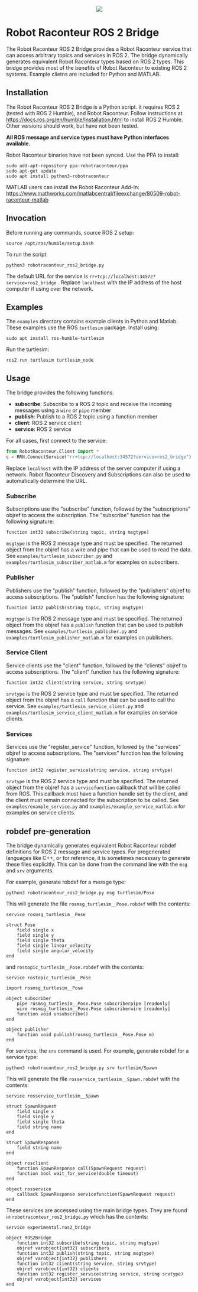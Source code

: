 <p align="center"><img src="https://robotraconteurpublicfiles.s3.amazonaws.com/RRheader2.jpg"></p>

# Robot Raconteur ROS 2 Bridge

The Robot Raconteur ROS 2 Bridge provides a Robot Raconteur service that can access arbitrary topics and services in ROS 2. The bridge dynamically generates equivalent Robot Raconteur types based on ROS 2 types. This bridge provides most of the benefits of Robot Raconteur to existing ROS 2 systems. Example clietns are included for Python and MATLAB.

## Installation

The Robot Raconteur ROS 2 Bridge is a Python script. It requires ROS 2 (tested with ROS 2 Humble), and Robot Raconteur. Follow instructions at https://docs.ros.org/en/humble/Installation.html to install ROS 2 Humble. Other versions should work, but have not been tested.

**All ROS message and service types must have Python interfaces available.**

Robot Raconteur binaries have not been synced. Use the PPA to install:

```
sudo add-apt-repository ppa:robotraconteur/ppa
sudo apt-get update
sudo apt install python3-robotraconteur
```

MATLAB users can install the Robot Raconteur Add-In: https://www.mathworks.com/matlabcentral/fileexchange/80509-robot-raconteur-matlab

## Invocation

Before running any commands, source ROS 2 setup:

```
source /opt/ros/humble/setup.bash
```

To run the script:

```
python3 robotraconteur_ros2_bridge.py
```

The default URL for the service is `rr+tcp://localhost:34572?service=ros2_bridge` . Replace `localhost` with the IP address of the host computer if using over the network.

## Examples

The `examples` directory contains example clients in Python and Matlab. These examples use the ROS `turtlesim` package. Install using:

```
sudo apt install ros-humble-turtlesim
```

Run the turtlesim:

```
ros2 run turtlesim turtlesim_node
```

## Usage

The bridge provides the following functions:

* **subscribe**: Subscribe to a ROS 2 topic and receive the incoming messages using a `wire` or `pipe` member
* **publish**: Publish to a ROS 2 topic using a function member
* **client**: ROS 2 service client
* **service**: ROS 2 service

For all cases, first connect to the service:

```python
from RobotRaconteur.Client import *
c = RRN.ConnectService("rr+tcp://localhost:34572?service=ros2_bridge")
```

Replace `localhost` with the IP address of the server computer if using a network. Robot Raconteur Discovery and Subscriptions can also be used to automatically determine the URL.

### Subscribe

Subscriptions use the "subscribe" function, followed by the "subscriptions" objref to access the subscription. The "subscribe" function has the following signature:

```
function int32 subscribe(string topic, string msgtype)
```

`msgtype` is the ROS 2 message type and must be specified. The returned object from the objref has a wire and pipe that can be used to read the data. See `examples/turtlesim_subscriber.py` and `examples/turtlesim_subscriber_matlab.m` for examples on subscribers.

### Publisher

Publishers use the "publish" function, followed by the "publishers" objref to access subscriptions. The "publish" function has the following signature:

```
function int32 publish(string topic, string msgtype)
```

`msgtype` is the ROS 2 message type and must be specified. The returned object from the objref has a `publish` function that can be used to publish messages. See `examples/turtlesim_publisher.py` and `examples/turtlesim_publisher_matlab.m` for examples on publishers.

### Service Client

Service clients use the "client" function, followed by the "clients" objref to access subscriptions. The "client" function has the following signature:

```
function int32 client(string service, string srvtype)
```

`srvtype` is the ROS 2 service type and must be specified. The returned object from the objref has a `call` function that can be used to call the service. See `examples/turtlesim_service_client.py` and `examples/turtlesim_service_client_matlab.m` for examples on service clients.

### Services

Services use the "register_service" function, followed by the "services" objref to access subscriptions. The "services" function has the following signature:

```
function int32 register_service(string service, string srvtype)
```

`srvtype` is the ROS 2 service type and must be specified. The returned object from the objref has a `servicefunction` callback that will be called from ROS. This callback must have a function handle set by the client, and the client must remain connected for the subscription to be called. See `examples/example_service.py` and `examples/example_service_matlab.m` for examples on service clients.

## robdef pre-generation

The bridge dynamically generates equivalent Robot Raconteur robdef definitions for ROS 2 message and service types. For pregenerated languages like C++, or for reference, it is sometimes necessary to generate these files explicitly. This can be done from the command line with the `msg` and `srv` arguments.

For example, generate robdef for a messge type:

```
python3 robotraconteur_ros2_bridge.py msg turtlesim/Pose
```

This will generate the file `rosmsg_turtlesim__Pose.robdef` with the contents:

```
service rosmsg_turtlesim__Pose

struct Pose
    field single x
    field single y
    field single theta
    field single linear_velocity
    field single angular_velocity
end
```

and `rostopic_turtlesim__Pose.robdef` with the contents:

```
service rostopic_turtlesim__Pose

import rosmsg_turtlesim__Pose

object subscriber
    pipe rosmsg_turtlesim__Pose.Pose subscriberpipe [readonly]
    wire rosmsg_turtlesim__Pose.Pose subscriberwire [readonly]
    function void unsubscribe()
end

object publisher
    function void publish(rosmsg_turtlesim__Pose.Pose m)
end
```

For services, the `srv` command is used. For example, generate robdef for a service type:

```
python3 robotraconteur_ros2_bridge.py srv turtlesim/Spawn
```

This will generate the file `rosservice_turtlesim__Spawn.robdef` with the contents:

```
service rosservice_turtlesim__Spawn

struct SpawnRequest
    field single x
    field single y
    field single theta
    field string name
end

struct SpawnResponse
    field string name
end

object rosclient
    function SpawnResponse call(SpawnRequest request)
    function bool wait_for_service(double timeout)
end

object rosservice
    callback SpawnResponse servicefunction(SpawnRequest request)
end
```

These services are accessed using the main bridge types. They are found in `robotraconteur_ros2_bridge.py` which has the contents:

```
service experimental.ros2_bridge

object ROS2Bridge
    function int32 subscribe(string topic, string msgtype)
    objref varobject{int32} subscribers
    function int32 publish(string topic, string msgtype)
    objref varobject{int32} publishers
    function int32 client(string service, string srvtype)
    objref varobject{int32} clients
    function int32 register_service(string service, string srvtype)
    objref varobject{int32} services
end
```
